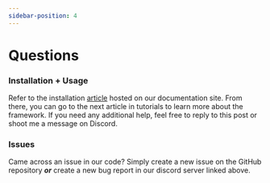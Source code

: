 ```yaml
---
sidebar-position: 4
---
```


# Questions

### Installation + Usage

Refer to the installation [article](https://canary-development.github.io/CanaryEngine/docs/GetStarted/installation) hosted on our documentation site. From there, you can go to the next article in tutorials to learn more about the framework. If you need any additional help, feel free to reply to this post or shoot me a message on Discord.

### Issues

Came across an issue in our code? Simply create a new issue on the GitHub repository ***or*** create a new bug report in our discord server linked above.